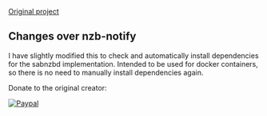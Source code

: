[Original project](https://github.com/caronc/nzb-notify)

## Changes over nzb-notify

I have slightly modified this to check and automatically install dependencies for the sabnzbd implementation. Intended to be used for docker containers, so there is no need to manually install dependencies again.

Donate to the original creator:

[![Paypal](http://repo.nuxref.com/pub/img/paypaldonate.svg)](https://www.paypal.com/cgi-bin/webscr?cmd=_s-xclick&hosted_button_id=MHANV39UZNQ5E)
